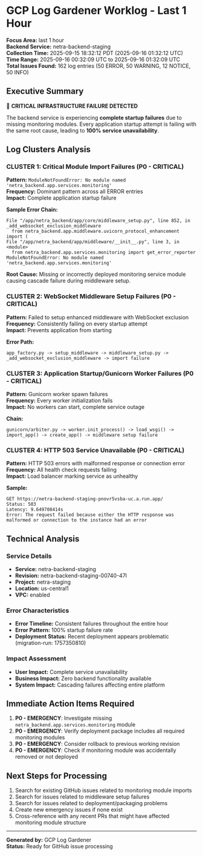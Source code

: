 # GCP Log Gardener Worklog - Last 1 Hour
**Focus Area:** last 1 hour  
**Backend Service:** netra-backend-staging  
**Collection Time:** 2025-09-15 18:32:12 PDT (2025-09-16 01:32:12 UTC)  
**Time Range:** 2025-09-16 00:32:09 UTC to 2025-09-16 01:32:09 UTC  
**Total Issues Found:** 162 log entries (50 ERROR, 50 WARNING, 12 NOTICE, 50 INFO)

## Executive Summary

🚨 **CRITICAL INFRASTRUCTURE FAILURE DETECTED**

The backend service is experiencing **complete startup failures** due to missing monitoring modules. Every application startup attempt is failing with the same root cause, leading to **100% service unavailability**.

## Log Clusters Analysis

### CLUSTER 1: Critical Module Import Failures (P0 - CRITICAL)
**Pattern:** `ModuleNotFoundError: No module named 'netra_backend.app.services.monitoring'`  
**Frequency:** Dominant pattern across all ERROR entries  
**Impact:** Complete application startup failure  

**Sample Error Chain:**
```
File "/app/netra_backend/app/core/middleware_setup.py", line 852, in _add_websocket_exclusion_middleware
  from netra_backend.app.middleware.uvicorn_protocol_enhancement import (
File "/app/netra_backend/app/middleware/__init__.py", line 3, in <module>
  from netra_backend.app.services.monitoring import get_error_reporter
ModuleNotFoundError: No module named 'netra_backend.app.services.monitoring'
```

**Root Cause:** Missing or incorrectly deployed monitoring service module causing cascade failure during middleware setup.

### CLUSTER 2: WebSocket Middleware Setup Failures (P0 - CRITICAL)
**Pattern:** Failed to setup enhanced middleware with WebSocket exclusion  
**Frequency:** Consistently failing on every startup attempt  
**Impact:** Prevents application from starting  

**Error Path:**
```
app_factory.py -> setup_middleware -> middleware_setup.py -> _add_websocket_exclusion_middleware -> import failure
```

### CLUSTER 3: Application Startup/Gunicorn Worker Failures (P0 - CRITICAL)
**Pattern:** Gunicorn worker spawn failures  
**Frequency:** Every worker initialization fails  
**Impact:** No workers can start, complete service outage  

**Chain:**
```
gunicorn/arbiter.py -> worker.init_process() -> load_wsgi() -> import_app() -> create_app() -> middleware setup failure
```

### CLUSTER 4: HTTP 503 Service Unavailable (P0 - CRITICAL)
**Pattern:** HTTP 503 errors with malformed response or connection error  
**Frequency:** All health check requests failing  
**Impact:** Load balancer marking service as unhealthy  

**Sample:**
```
GET https://netra-backend-staging-pnovr5vsba-uc.a.run.app/
Status: 503
Latency: 9.649708414s
Error: The request failed because either the HTTP response was malformed or connection to the instance had an error
```

## Technical Analysis

### Service Details
- **Service:** netra-backend-staging
- **Revision:** netra-backend-staging-00740-47l
- **Project:** netra-staging
- **Location:** us-central1
- **VPC:** enabled

### Error Characteristics
- **Error Timeline:** Consistent failures throughout the entire hour
- **Error Pattern:** 100% startup failure rate
- **Deployment Status:** Recent deployment appears problematic (migration-run: 1757350810)

### Impact Assessment
- **User Impact:** Complete service unavailability
- **Business Impact:** Zero backend functionality available
- **System Impact:** Cascading failures affecting entire platform

## Immediate Action Items Required

1. **P0 - EMERGENCY**: Investigate missing `netra_backend.app.services.monitoring` module
2. **P0 - EMERGENCY**: Verify deployment package includes all required monitoring modules
3. **P0 - EMERGENCY**: Consider rollback to previous working revision
4. **P0 - EMERGENCY**: Check if monitoring module was accidentally removed or not deployed

## Next Steps for Processing

1. Search for existing GitHub issues related to monitoring module imports
2. Search for issues related to middleware setup failures  
3. Search for issues related to deployment/packaging problems
4. Create new emergency issues if none exist
5. Cross-reference with any recent PRs that might have affected monitoring module structure

---
**Generated by:** GCP Log Gardener  
**Status:** Ready for GitHub issue processing